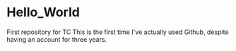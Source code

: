 # Hello_World
First repository for TC
This is the first time I've actually used Github, despite having an account for three years.
